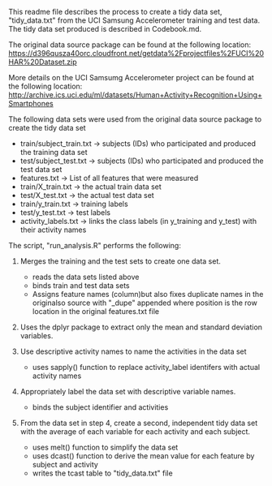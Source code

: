 
This readme file describes the process to create a tidy data set, "tidy_data.txt" from the UCI Samsung Accelerometer training and test data. The tidy data set produced is described in Codebook.md. 

The original data source package can be found at the following location: https://d396qusza40orc.cloudfront.net/getdata%2Fprojectfiles%2FUCI%20HAR%20Dataset.zip

More details on the UCI Samsumg Accelerometer project can be found at the following location: http://archive.ics.uci.edu/ml/datasets/Human+Activity+Recognition+Using+Smartphones

The following data sets were used from the original data source package to create the tidy data set

- train/subject_train.txt -> subjects (IDs) who participated and produced the training data set
- test/subject_test.txt -> subjects (IDs) who participated and produced the test data set
- features.txt -> List of all features that were measured
- train/X_train.txt -> the actual train data set
- test/X_test.txt -> the actual test data set
- train/y_train.txt -> training labels
- test/y_test.txt -> test labels
- activity_labels.txt -> links the class labels (in y_training and y_test) with their activity names

The script, "run_analysis.R" performs the following:
1. Merges the training and the test sets to create one data set.
    - reads the data sets listed above
    - binds train and test data sets 
    - Assigns feature names (column)but also fixes duplicate names in the originalso source with "_dupe<position>" appended where position is the row location in the original features.txt file 

2. Uses the dplyr package to extract only the mean and standard deviation variables.
 
3. Use descriptive activity names to name the activities in the data set
    - uses sapply() function to replace activity_label identifers with actual activity names

4. Appropriately label the data set with descriptive variable names.
    - binds the subject identifier and activities

5. From the data set in step 4, create a second, independent tidy data set with the average of each variable for each activity and each subject.
    - uses melt() function to simplify the data set
    - uses dcast() function to derive the mean value for each feature by subject and activity 
    - writes the tcast table to "tidy_data.txt" file
